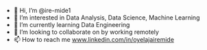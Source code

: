 - 👋 Hi, I’m @ire-mide1
- 👀 I’m interested in Data Analysis, Data Science, Machine Learning
- 🌱 I’m currently learning Data Engineering
- 💞️ I’m looking to collaborate on by working remotely
- 📫 How to reach me www.linkedin.com/in/oyelajairemide

<!---
ire-mide1/ire-mide1 is a ✨ special ✨ repository because its `README.md` (this file) appears on your GitHub profile.
You can click the Preview link to take a look at your changes.
--->
